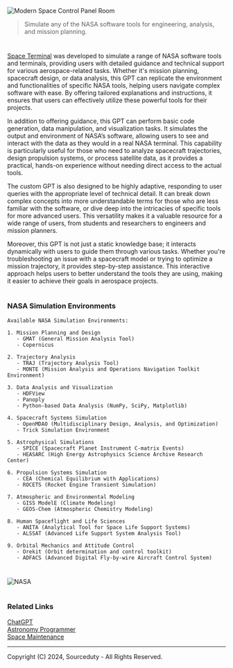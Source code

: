 ![Modern Space Control Panel Room](https://github.com/user-attachments/assets/fb7360a4-2197-4efc-ac4e-de37375578b6)

> Simulate any of the NASA software tools for engineering, analysis, and mission planning.

#

[Space Terminal](https://chatgpt.com/g/g-yzdtWTqi4-space-terminal) was developed to simulate a range of NASA software tools and terminals, providing users with detailed guidance and technical support for various aerospace-related tasks. Whether it's mission planning, spacecraft design, or data analysis, this GPT can replicate the environment and functionalities of specific NASA tools, helping users navigate complex software with ease. By offering tailored explanations and instructions, it ensures that users can effectively utilize these powerful tools for their projects.

In addition to offering guidance, this GPT can perform basic code generation, data manipulation, and visualization tasks. It simulates the output and environment of NASA’s software, allowing users to see and interact with the data as they would in a real NASA terminal. This capability is particularly useful for those who need to analyze spacecraft trajectories, design propulsion systems, or process satellite data, as it provides a practical, hands-on experience without needing direct access to the actual tools.

The custom GPT is also designed to be highly adaptive, responding to user queries with the appropriate level of technical detail. It can break down complex concepts into more understandable terms for those who are less familiar with the software, or dive deep into the intricacies of specific tools for more advanced users. This versatility makes it a valuable resource for a wide range of users, from students and researchers to engineers and mission planners.

Moreover, this GPT is not just a static knowledge base; it interacts dynamically with users to guide them through various tasks. Whether you're troubleshooting an issue with a spacecraft model or trying to optimize a mission trajectory, it provides step-by-step assistance. This interactive approach helps users to better understand the tools they are using, making it easier to achieve their goals in aerospace projects.

#
### NASA Simulation Environments

```
Available NASA Simulation Environments:

1. Mission Planning and Design
   - GMAT (General Mission Analysis Tool)
   - Copernicus

2. Trajectory Analysis
   - TRAJ (Trajectory Analysis Tool)
   - MONTE (Mission Analysis and Operations Navigation Toolkit Environment)

3. Data Analysis and Visualization
   - HDFView
   - Panoply
   - Python-based Data Analysis (NumPy, SciPy, Matplotlib)

4. Spacecraft Systems Simulation
   - OpenMDAO (Multidisciplinary Design, Analysis, and Optimization)
   - Trick Simulation Environment

5. Astrophysical Simulations
   - SPICE (Spacecraft Planet Instrument C-matrix Events)
   - HEASARC (High Energy Astrophysics Science Archive Research Center)

6. Propulsion Systems Simulation
   - CEA (Chemical Equilibrium with Applications)
   - ROCETS (Rocket Engine Transient Simulation)

7. Atmospheric and Environmental Modeling
   - GISS ModelE (Climate Modeling)
   - GEOS-Chem (Atmospheric Chemistry Modeling)

8. Human Spaceflight and Life Sciences
   - ANITA (Analytical Tool for Space Life Support Systems)
   - ALSSAT (Advanced Life Support System Analysis Tool)

9. Orbital Mechanics and Attitude Control
   - Orekit (Orbit determination and control toolkit)
   - ADFACS (Advanced Digital Fly-by-wire Aircraft Control System)
```

#

![NASA](https://github.com/user-attachments/assets/77658bed-7c64-4e54-b9a2-923b80298f00)

#
### Related Links

[ChatGPT](https://github.com/sourceduty/ChatGPT)
<br>
[Astronomy Programmer](https://chatgpt.com/g/g-s5n0NJp1J-astronomy-programmer)
<br>
[Space Maintenance](https://github.com/sourceduty/Space_Maintenance)

***
Copyright (C) 2024, Sourceduty - All Rights Reserved.
